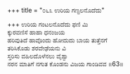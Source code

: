 +++
title = "೦೬೩ ಉರಿಯ ಗಣ್ಟಲನೊದೆದು"

+++
ಉರಿಯ ಗಂಟಲನೊದೆದು ಫಣಿ ಮಿ  
ಕ್ಕುರವಣಿಸೆ ಹಾಹಾ ಧನಂಜಯ  
ಹರಿವುತಿದೆ ಹಾವೊಂದು ಹೋದುದು ಬಾಯ ತುತ್ತೆನಗೆ   
ತರಿಸಿಕೊಡು ಶರವೇಢೆಯನು ವಿ  
ಸ್ತರಿಸು ವಹಿಲದೊಳೆನಲು ವೈಶ್ವಾ       
ನರನ ಮಾತಿಗೆ ನಗುತ ಕೊಂಡನು ವಿಜಯ ಗಾಂಡಿವವ     ॥63॥